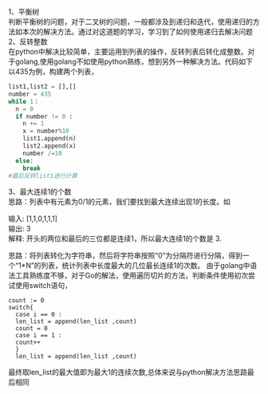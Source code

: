 1、平衡树  
判断平衡树的问题，对于二叉树的问题，一般都涉及到递归和迭代，使用递归的方法如本次的解决方法。通过对这道题的学习，学习到了如何使用递归去解决问题  
2、反转整数  
在python中解决比较简单，主要运用到列表的操作，反转列表后转化成整数。对于golang,使用golang不如使用python熟练，想到另外一种解决方法。代码如下  
以435为例，构建两个列表，  
```python
list1,list2 = [],[]  
number = 435  
while 1：  
  n = 0  
  if number != 0 :  
    n += 1  
    x = number%10  
    list1.append(n)  
    list2.append(x)  
    number /=10   
  else:  
    break   
#最后反转list1进行计算  
```
3、最大连续1的个数  
思路：列表中有元素为0/1的元素，我们要找到最大连续出现1的长度。如
>
输入: [1,1,0,1,1,1]  
输出: 3  
解释: 开头的两位和最后的三位都是连续1，所以最大连续1的个数是 3.  
>
思路：将列表转化为字符串，然后将字符串按照“0”为分隔符进行分隔，得到一个“1\*N”的列表，统计列表中长度最大的几位最长连续1的次数。
由于golang中语法工具熟练度不够，对于Go的解法，使用遍历切片的方法，判断条件使用初次尝试使用switch语句，
```golang
count := 0 
switch{
  case i == 0 :
  len_list = append(len_list ,count)
  count = 0 
  case i == 1 :
  count++
  }
  len_list = append(len_list ,count)
  ```
  最终取len_list的最大值即为最大1的连续次数,总体来说与python解决方法思路最后相同
